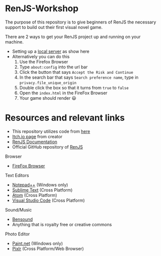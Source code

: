 # RenJS-Workshop

The purpose of this repository is to give beginners of RenJS the necessary support to build out their first visual novel game.

There are 2 ways to get your RenJS project up and running on your machine.
* Setting up a [local server](https://github.com/lunafromthemoon/RenJS/blob/master/README.md) as show here
* Alternatively you can do this
	1. Use the Firefox Browser
	2. Type ```about:config``` into the url bar
	3. Click the button that says ```Accept the Risk and Continue```
	4. In the search bar that says ```Search preference name```, type in ```privacy.file_unique_origin```
	5. Double click the box so that it turns from ```true``` to ```false```
	6. Open the ```index.html``` in the FireFox Browser
	7. Your game should render :smiley:



# Resources and relevant links
* This repository utilizes code from [here](https://gitlab.com/lunafromthemoon/RenJSTutorial)
* [Itch.io page](https://lunafromthemoon.itch.io/renjs) from creator
* [RenJS Documentation](https://lunafromthemoon.github.io/RenJS/)
* Official GitHub repository of [RenJS](https://github.com/lunafromthemoon/RenJS)

Browser
* [FireFox Browser](https://www.mozilla.org/en-US/firefox/new/)

Text Editors
* [Notepad++](https://notepad-plus-plus.org/) (Windows only)
* [Sublime Text](https://www.sublimetext.com/ ) (Cross Platform)
* [Atom](https://atom.io/)  (Cross Platform)
* [Visual Studio Code](https://code.visualstudio.com/) (Cross Platform)

Sound/Music
* [Bensound](https://www.bensound.com/)
* Anything that is royalty free or creative commons

Photo Editor
* [Paint.net](https://www.dotpdn.com/downloads/pdn.html) (Windows only)
* [Pixlr](https://pixlr.com/) (Cross Platform/Web Browser)